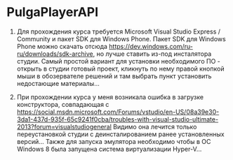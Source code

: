 # PulgaPlayerAPI

1) Для прохождения курса требуется Microsoft Visual Studio Express / Community и пакет SDK для Windows Phone.
Пакет SDK для Windows Phone можно скачать отсюда https://dev.windows.com/ru-ru/downloads/sdk-archive, 
но лучше ставить из-под инсталятора студии.
Самый простой вариант для установки необходимого ПО - открыть в студии готовый проект, 
кликнуть по нему правой кнопкой мыши в обозервателе решений и там выбрать пункт установить недостающие материалы...

2) При прохождении курса у меня возникала ошибка в загрузке конструктора, совпадающая с https://social.msdn.microsoft.com/Forums/vstudio/en-US/08a39e30-3da1-437d-935f-65c9241f0cba/troubles-with-visual-studio-ultimate-2013?forum=visualstudiogeneral
Видимо она лечится только переустановкой студии с деинсталированием ранее установленных версий...
Также для запуска эмулятора необходимо чтобы в ОС Windows 8 была запущена система виртуализации Hyper-V...

